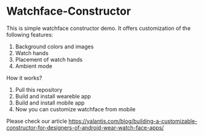 # Watchface-Constructor

This is simple watchface constructor demo. It offers customization of the following features:

1. Background colors and images
2. Watch hands 
3. Placement of watch hands   
4. Ambient mode 

How it works?

1. Pull this repository
2. Build and install weareble app
3. Build and install mobile app
4. Now you can customize watchface from mobile

Please check our article 
https://yalantis.com/blog/building-a-customizable-constructor-for-designers-of-android-wear-watch-face-apps/
